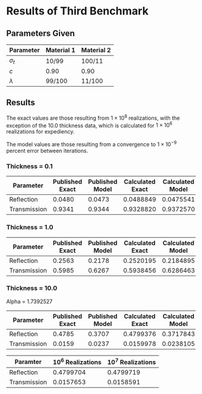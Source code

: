 # Results of Third Benchmark

## Parameters Given

Parameter | Material 1 | Material 2
--- | --- | ---
$\sigma_t$ | 10/99 | 100/11
$c$ | 0.90 | 0.90
$\lambda$ | 99/100 | 11/100

## Results

The exact values are those resulting from $1 \times 10^8$ realizations, with the exception of the 10.0 thickness data, which is calculated for $1 \times 10^6$ realizations for expediency.

The model values are those resulting from a convergence to $1 \times 10^{-9}$ percent error between iterations.

### Thickness = 0.1

Parameter | Published Exact | Published Model | Calculated Exact | Calculated Model
--- | --- | --- | --- | ---
Reflection | 0.0480 | 0.0473 | 0.0488849 | 0.0475541
Transmission | 0.9341 | 0.9344 | 0.9328820 | 0.9372570

### Thickness = 1.0

Parameter | Published Exact | Published Model | Calculated Exact | Calculated Model
--- | --- | --- | --- | ---
Reflection | 0.2563 | 0.2178 | 0.2520195 | 0.2184895
Transmission | 0.5985 | 0.6267 | 0.5938456 | 0.6286463

### Thickness = 10.0

Alpha = 1.7392527

Parameter | Published Exact | Published Model | Calculated Exact | Calculated Model | Alpha Closure | Atomic Mix
--- | --- | --- | --- | --- | --- | ---
Reflection | 0.4785 | 0.3707 | 0.4799376 | 0.3717843 | 0.4036980 | 0.4807157
Transmission | 0.0159 | 0.0237 | 0.0159978 | 0.0238105 | 0.0140277 | 0.0038574

Paramter | $10^6$ Realizations | $10^7$ Realizations
--- | --- | ---
Reflection | 0.4799704 | 0.4799719
Transmission | 0.0157653 | 0.0158591
